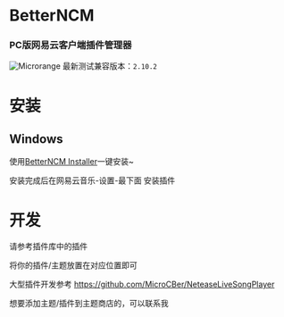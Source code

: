 # BetterNCM
### PC版网易云客户端插件管理器
![Microrange](https://github.com/MicroCBer/BetterNCMPlugins/raw/main/Stylesheets/Theme-Microrange/white.png)
最新测试兼容版本：`2.10.2`

# 安装
## Windows
使用[BetterNCM Installer](https://github.com/MicroCBer/BetterNCM-Installer)一键安装~

安装完成后在网易云音乐-设置-最下面 安装插件

# 开发
请参考插件库中的插件

将你的插件/主题放置在对应位置即可

大型插件开发参考 https://github.com/MicroCBer/NeteaseLiveSongPlayer

想要添加主题/插件到主题商店的，可以联系我

